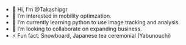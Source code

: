 - 👋 Hi, I’m @Takashipgr
- 👀 I’m interested in mobility optimzation.
- 🌱 I’m currently learning python to use image tracking and analysis.
- 💞️ I’m looking to collaborate on expanding business. 
- ⚡ Fun fact: Snowboard, Japanese tea ceremonial (Yabunouchi)

<!---
Takashipgr/Takashipgr is a ✨ special ✨ repository because its `README.md` (this file) appears on your GitHub profile.
You can click the Preview link to take a look at your changes.
--->
